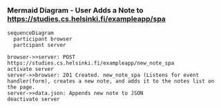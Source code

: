 ### Mermaid Diagram - User Adds a Note to https://studies.cs.helsinki.fi/exampleapp/spa

```
sequenceDiagram
  participant browser
  partcipant server

browser->>server: POST https://studies.cs.helsinki.fi/exampleapp/new_note_spa
activate server
server->>browser: 201 Created. new_note_spa (Listens for event handler(form), creates a new note, and adds it to the notes list on the page.
server->>data.json: Appends new note to JSON
deactivate server
```
